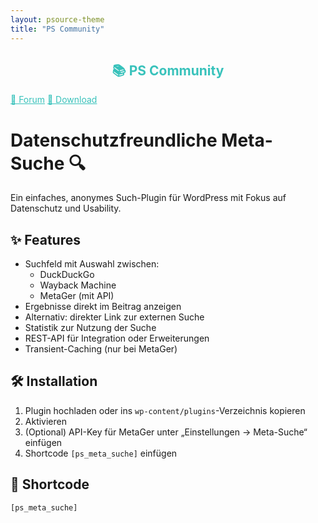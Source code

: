 ```yaml
---
layout: psource-theme
title: "PS Community"
---
```


<h2 align="center" style="color:#38c2bb;">📚 PS Community</h2>

<div class="menu">
  <a href="https://github.com/cp-psource/cp-community/discussions" style="color:#38c2bb;">💬 Forum</a>
  <a href="https://github.com/cp-psource/cp-community/releases" style="color:#38c2bb;">📝 Download</a>
</div>

# Datenschutzfreundliche Meta-Suche 🔍

Ein einfaches, anonymes Such-Plugin für WordPress mit Fokus auf Datenschutz und Usability.

## ✨ Features

- Suchfeld mit Auswahl zwischen:
  - DuckDuckGo
  - Wayback Machine
  - MetaGer (mit API)
- Ergebnisse direkt im Beitrag anzeigen
- Alternativ: direkter Link zur externen Suche
- Statistik zur Nutzung der Suche
- REST-API für Integration oder Erweiterungen
- Transient-Caching (nur bei MetaGer)

## 🛠️ Installation

1. Plugin hochladen oder ins `wp-content/plugins`-Verzeichnis kopieren
2. Aktivieren
3. (Optional) API-Key für MetaGer unter „Einstellungen → Meta-Suche“ einfügen
4. Shortcode `[ps_meta_suche]` einfügen

## 🔧 Shortcode

```php
[ps_meta_suche]